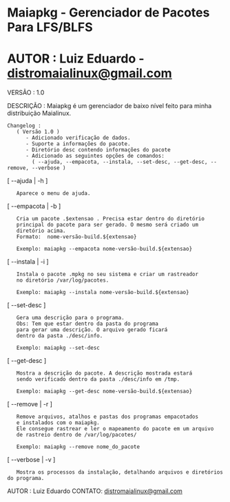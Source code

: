 # Maiapkg - Gerenciador de Pacotes Para LFS/BLFS

# AUTOR : Luiz Eduardo - distromaialinux@gmail.com

VERSÃO : 1.0

DESCRIÇÃO :
 	   Maiapkg é um gerenciador de baixo nível 
	   feito para minha distribuição Maialinux.
 	    
	Changelog :
   	   ( Versão 1.0 )
          - Adicionado verificação de dados.
          - Suporte a informações do pacote.
          - Diretório desc contendo informações do pacote
          - Adicionado as seguintes opções de comandos:
            ( --ajuda, --empacota, --instala, --set-desc, --get-desc, --remove, --verbose ) 

   [ --ajuda | -h ]

       Aparece o menu de ajuda.  

  
   [ --empacota | -b ] 

       Cria um pacote .$extensao . Precisa estar dentro do diretório
       principal do pacote para ser gerado. O mesmo será criado um
       diretório acima.
       Formato:  nome-versão-build.${extensao}

       Exemplo: maiapkg --empacota nome-versão-build.${extensao}  


   [ --instala | -i ]

       Instala o pacote .mpkg no seu sistema e criar um rastreador 
       no diretório /var/log/pacotes.

       Exemplo: maiapkg --instala nome-versão-build.${extensao}  


   [ --set-desc ]

       Gera uma descrição para o programa. 
       Obs: Tem que estar dentro da pasta do programa
       para gerar uma descrição. O arquivo gerado ficará 
       dentro da pasta ./desc/info.
      
       Exemplo: maiapkg --set-desc      
   
    
   [ --get-desc ]

       Mostra a descrição do pacote. A descrição mostrada estará 
       sendo verificado dentro da pasta ./desc/info em /tmp. 
       
       Exemplo: maiapkg --get-desc nome-versão-build.${extensao}  


   [ --remove | -r ]

       Remove arquivos, atalhos e pastas dos programas empacotados 
       e instalados com o maiapkg. 
       Ele consegue rastrear e ler o mapeamento do pacote em um arquivo 
       de rastreio dentro de /var/log/pacotes/

       Exemplo: maiapkg --remove nome_do_pacote  
 

   [ --verbose | -v ]

       Mostra os processos da instalação, detalhando arquivos e diretórios do programa.

      
 AUTOR  : Luiz Eduardo    CONTATO: distromaialinux@gmail.com 
